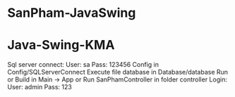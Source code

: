 # SanPham-JavaSwing
# Java-Swing-KMA
Sql server connect: 
User: sa
Pass: 123456
Config in Config/SQLServerConnect
Execute file database in Database/database
Run or Build in Main -> App or Run SanPhamController in folder controller
Login:
User: admin
Pass: 123
